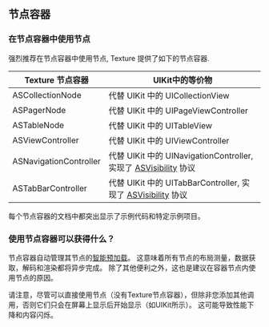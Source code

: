 ## 节点容器

### 在节点容器中使用节点

强烈推荐在节点容器中使用节点, Texture 提供了如下的节点容器.

| Texture 节点容器 | UIKit中的等价物 |
|---|---|
| ASCollectionNode | 代替 UIKit 中的 UICollectionView |
| ASPagerNode | 代替 UIKit 中的 UIPageViewController |
| ASTableNode | 代替 UIKit 中的 UITableView |
| ASViewController | 代替 UIKit 中的 UIViewController |
| ASNavigationController | 代替 UIKit 中的 UINavigationController, 实现了 [ASVisibility]() 协议 |
| ASTabBarController | 代替 UIKit 中的 UITabBarController, 实现了 [ASVisibility]() 协议 |

每个节点容器的文档中都突出显示了示例代码和特定示例项目。

### 使用节点容器可以获得什么？

节点容器自动管理其节点的[智能预加载]()。 这意味着所有节点的布局测量，数据获取，解码和渲染都将异步完成。 除了其他便利之外，这也是建议在容器节点内使用节点的原因。

请注意，尽管可以直接使用节点（没有Texture节点容器），但除非您添加其他调用，否则它们只会在屏幕上显示后开始显示（如UIKit所示）。 这可能导致性能下降和内容闪烁。